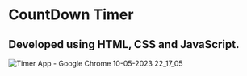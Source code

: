 
# CountDown Timer 
## Developed using HTML, CSS and JavaScript.

![Timer App - Google Chrome 10-05-2023 22_17_05](https://github.com/Yasmin986/countdown-timer/assets/132603875/ab512c85-f566-46ba-a085-ea412235b5bf)
